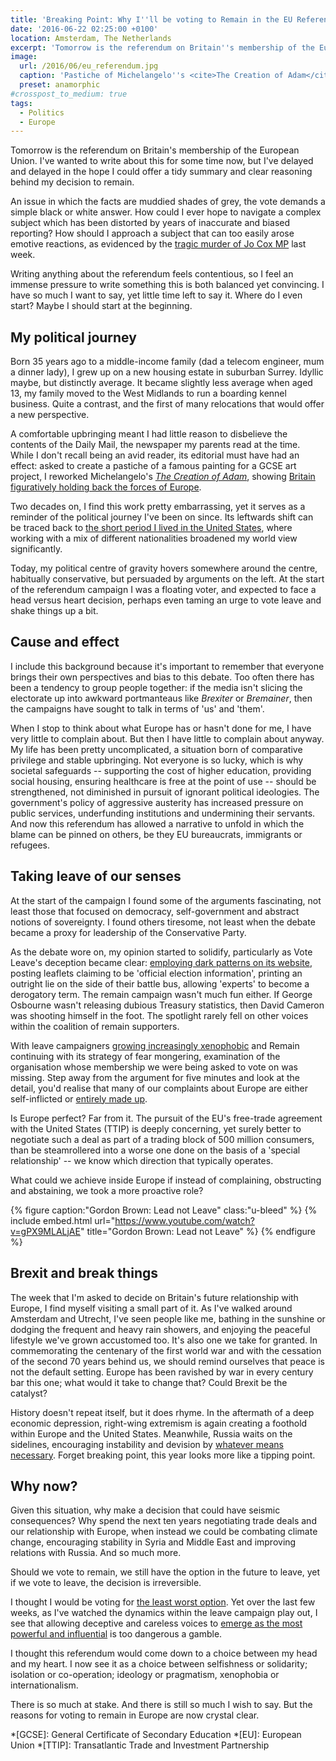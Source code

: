 ```yaml
---
title: 'Breaking Point: Why I''ll be voting to Remain in the EU Referendum'
date: '2016-06-22 02:25:00 +0100'
location: Amsterdam, The Netherlands
excerpt: 'Tomorrow is the referendum on Britain''s membership of the European Union. I''ve wanted to write about it for some time, yet I''ve delayed and delayed in the hope I could offer a tidy summary and clear reasoning behind my decision to remain.'
image:
  url: /2016/06/eu_referendum.jpg
  caption: 'Pastiche of Michelangelo''s <cite>The Creation of Adam</cite>, a modern reworking inspired by the same exercise I carried out twenty years ago.'
  preset: anamorphic
#crosspost_to_medium: true
tags:
  - Politics
  - Europe
---
```

Tomorrow is the referendum on Britain's membership of the European Union. I've wanted to write about this for some time now, but I've delayed and delayed in the hope I could offer a tidy summary and clear reasoning behind my decision to remain.

An issue in which the facts are muddied shades of grey, the vote demands a simple black or white answer. How could I ever hope to navigate a complex subject which has been distorted by years of inaccurate and biased reporting? How should I approach a subject that can too easily arose emotive reactions, as evidenced by the [tragic murder of Jo Cox MP][1] last week.

Writing anything about the referendum feels contentious, so I feel an immense pressure to write something this is both balanced yet convincing. I have so much I want to say, yet little time left to say it. Where do I even start? Maybe I should start at the beginning.

## My political journey
Born 35 years ago to a middle-income family (dad a telecom engineer, mum a dinner lady), I grew up on a new housing estate in suburban Surrey. Idyllic maybe, but distinctly average. It became slightly less average when aged 13, my family moved to the West Midlands to run a boarding kennel business. Quite a contrast, and the first of many relocations that would offer a new perspective.

A comfortable upbringing meant I had little reason to disbelieve the contents of the Daily Mail, the newspaper my parents read at the time. While I don't recall being an avid reader, its editorial must have had an effect: asked to create a pastiche of a famous painting for a GCSE art project, I reworked Michelangelo's <cite>[The Creation of Adam][2]</cite>, showing [Britain figuratively holding back the forces of Europe][3].

Two decades on, I find this work pretty embarrassing, yet it serves as a reminder of the political journey I've been on since. Its leftwards shift can be traced back to [the short period I lived in the United States][4], where working with a mix of different nationalities broadened my world view significantly.

Today, my political centre of gravity hovers somewhere around the centre, habitually conservative, but persuaded by arguments on the left. At the start of the referendum campaign I was a floating voter, and expected to face a head versus heart decision, perhaps even taming an urge to vote leave and shake things up a bit.

## Cause and effect
I include this background because it's important to remember that everyone brings their own perspectives and bias to this debate. Too often there has been a tendency to group people together: if the media isn't slicing the electorate up into awkward portmanteaus like *Brexiter* or *Bremainer*, then the campaigns have sought to talk in terms of 'us' and 'them'.

When I stop to think about what Europe has or hasn't done for me, I have very little to complain about. But then I have little to complain about anyway. My life has been pretty uncomplicated, a situation born of comparative privilege and stable upbringing. Not everyone is so lucky, which is why societal safeguards -- supporting the cost of higher education, providing social housing, ensuring healthcare is free at the point of use -- should be strengthened, not diminished in pursuit of ignorant political ideologies. The government's policy of aggressive austerity has increased pressure on public services, underfunding institutions and undermining their servants. And now this referendum has allowed a narrative to unfold in which the blame can be pinned on others, be they EU bureaucrats, immigrants or refugees.

## Taking leave of our senses
At the start of the campaign I found some of the arguments fascinating, not least those that focused on democracy, self-government and abstract notions of sovereignty. I found others tiresome, not least when the debate became a proxy for leadership of the Conservative Party.

As the debate wore on, my opinion started to solidify, particularly as Vote Leave's deception became clear: [employing dark patterns on its website][5], posting leaflets claiming to be 'official election information', printing an outright lie on the side of their battle bus, allowing 'experts' to become a derogatory term. The remain campaign wasn't much fun either. If George Osbourne wasn't releasing dubious Treasury statistics, then David Cameron was shooting himself in the foot. The spotlight rarely fell on other voices within the coalition of remain supporters.

With leave campaigners [growing increasingly xenophobic][6] and Remain continuing with its strategy of fear mongering, examination of the organisation whose membership we were being asked to vote on was missing. Step away from the argument for five minutes and look at the detail, you'd realise that many of our complaints about Europe are either self-inflicted or [entirely made up][7].

Is Europe perfect? Far from it. The pursuit of the EU's free-trade agreement with the United States (TTIP) is deeply concerning, yet surely better to negotiate such a deal as part of a trading block of 500 million consumers, than be steamrollered into a worse one done on the basis of a 'special relationship' -- we know which direction that typically operates.

What could we achieve inside Europe if instead of complaining, obstructing and abstaining, we took a more proactive role?

{% figure caption:"Gordon Brown: Lead not Leave" class:"u-bleed" %}
{% include embed.html url="https://www.youtube.com/watch?v=gPX9MLALjAE" title="Gordon Brown: Lead not Leave" %}
{% endfigure %}

## Brexit and break things
The week that I'm asked to decide on Britain's future relationship with Europe, I find myself visiting a small part of it. As I've walked around Amsterdam and Utrecht, I've seen people like me, bathing in the sunshine or dodging the frequent and heavy rain showers, and enjoying the peaceful lifestyle we've grown accustomed too. It's also one we take for granted. In commemorating the centenary of the first world war and with the cessation of the second 70 years behind us, we should remind ourselves that peace is not the default setting. Europe has been ravished by war in every century bar this one; what would it take to change that? Could Brexit be the catalyst?

History doesn't repeat itself, but it does rhyme. In the aftermath of a deep economic depression, right-wing extremism is again creating a foothold within Europe and the United States. Meanwhile, Russia waits on the sidelines, encouraging instability and devision by [whatever means necessary][8]. Forget breaking point, this year looks more like a tipping point.

## Why now?
Given this situation, why make a decision that could have seismic consequences? Why spend the next ten years negotiating trade deals and our relationship with Europe, when instead we could be combating climate change, encouraging stability in Syria and Middle East and improving relations with Russia. And so much more.

Should we vote to remain, we still have the option in the future to leave, yet if we vote to leave, the decision is irreversible.

I thought I would be voting for [the least worst option][9]. Yet over the last few weeks, as I've watched the dynamics within the leave campaign play out, I see that allowing deceptive and careless voices to [emerge as the most powerful and influential][10] is too dangerous a gamble.

I thought this referendum would come down to a choice between my head and my heart. I now see it as a choice between selfishness or solidarity; isolation or co-operation; ideology or pragmatism, xenophobia or internationalism.

There is so much at stake. And there is still so much I wish to say. But the reasons for voting to remain in Europe are now crystal clear.

[1]: http://blogs.spectator.co.uk/2016/06/a-day-of-infamy/
[2]: https://en.wikipedia.org/wiki/The_Creation_of_Adam
[3]: https://twitter.com/paulrobertlloyd/status/440150465419153408
[4]: /2015/12/peaceful_reflection
[5]: http://www.bbc.com/news/36462432
[6]: http://www.newstatesman.com/2016/06/nigel-farage-s-anti-eu-poster-depicting-migrants-resembles-nazi-propaganda
[7]: http://indy100.independent.co.uk/article/a-journalist-has-shared-a-story-about-boris-johnson-that-completely-undermines-his-authority-on-the-eu--bkoHJPBuVZ
[8]: https://www.theguardian.com/football/2016/jun/18/whitehall-suspects-kremlin-links-to-russian-euro-2016-hooligans-vladimir-putin
[9]: https://www.theguardian.com/commentisfree/2016/jun/15/european-union-eu-britain-sovereignty
[10]: https://nathanieltapley.com/2016/06/17/a-left-eurosceptic-voting-to-remain/

*[GCSE]: General Certificate of Secondary Education
*[EU]: European Union
*[TTIP]: Transatlantic Trade and Investment Partnership
